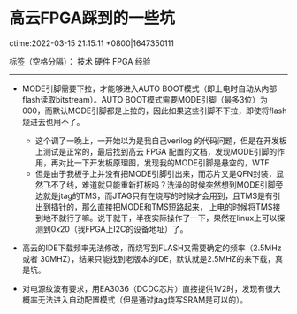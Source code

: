 # 高云FPGA踩到的一些坑
ctime:2022-03-15 21:15:11 +0800|1647350111

标签（空格分隔）： 技术 硬件 FPGA 经验

---

- MODE引脚需要下拉，才能够进入AUTO BOOT模式（即上电时自动从内部flash读取bitstream）。AUTO BOOT模式需要MODE引脚（最多3位）为000，而默认MODE引脚都是上拉的，因此如果这些引脚不下拉，即使将flash烧进去也用不了。
  - 这个调了一晚上，一开始以为是我自己verilog 的代码问题，但是在开发板上测试是正常的，最后找到高云 FPGA 配置的文档，发现MODE引脚的作用，再对比一下开发板原理图，发现我的MODE引脚是悬空的，WTF
  - 但是由于我板子上并没有把MODE引脚引出来，而芯片又是QFN封装，显然飞不了线，难道就只能重新打板吗？洗澡的时候突然想到MODE引脚旁边就是jtag的TMS，而JTAG只有在烧写的时候才会用到，且TMS是有引出到插针的，那么直接把MODE和TMS短路起来，
上电的时候将TMS接到地不就行了嘛。说干就干，半夜实际操作了一下，果然在linux上可以探测到0x20（我FPGA上I2C的设备地址）了。

- 高云的IDE下载频率无法修改，而烧写到FLASH又需要确定的频率（2.5MHz 或者 30MHZ），结果只能找到老版本的IDE，默认就是2.5MHZ的来下载，真是坑。

- 对电源纹波有要求，用EA3036（DCDC芯片）直接提供1V2时，发现有很大概率无法进入自动配置模式（但是通过jtag烧写SRAM是可以的）。
